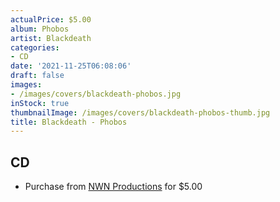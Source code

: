 ```yaml
---
actualPrice: $5.00
album: Phobos
artist: Blackdeath
categories:
- CD
date: '2021-11-25T06:08:06'
draft: false
images:
- /images/covers/blackdeath-phobos.jpg
inStock: true
thumbnailImage: /images/covers/blackdeath-phobos-thumb.jpg
title: Blackdeath - Phobos
---
```


## CD
* Purchase from [NWN Productions](http://shop.nwnprod.com/index.php?route=product/product&path=93&product_id=5732&sort=pd.name&order=ASC) for $5.00
